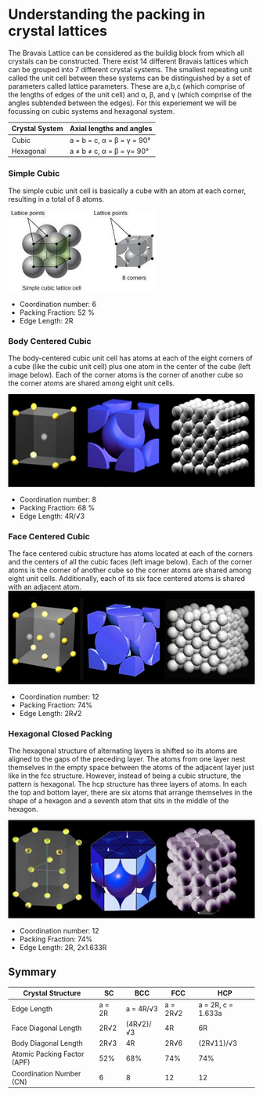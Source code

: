 # Understanding the packing in crystal lattices

The Bravais Lattice can be considered as the buildig block from which all crystals can be constructed. There exist 14 different Bravais lattices which can be grouped into 7 different crystal systems. The smallest repeating unit called the unit cell between these systems can be distinguished by a set of parameters called lattice parameters. These are a,b,c (which comprise of the lengths of edges of the unit cell) and α, β, and γ (which comprise of the angles subtended between the edges). For this experiement we will be focussing on cubic systems and hexagonal system.

| Crystal System  | Axial lengths and angles |
| ------------- | ------------- |
| Cubic  | a = b = c, α = β = γ = 90°  |
| Hexagonal  | a ≠ b ≠ c, α = β = γ= 90°  |

### Simple Cubic
The simple cubic unit cell is basically a cube with an atom at each corner, resulting in a total of 8 atoms.

![SCP](https://github.com/virtual-labs/exp-diffraction-technique-iiith/blob/testing/experiment/images/SCP.jfif?raw=true)


* Coordination number: 6
* Packing Fraction: 52 %
* Edge Length: 2R

### Body Centered Cubic 
The body-centered cubic unit cell has atoms at each of the eight corners of a cube (like the cubic unit cell) plus one atom in the center of the cube (left image below). Each of the corner atoms is the corner of another cube so the corner atoms are shared among eight unit cells.


![BCC](https://github.com/virtual-labs/exp-diffraction-technique-iiith/blob/testing/experiment/images/BCC.jpg?raw=true)


* Coordination number: 8
* Packing Fraction: 68 %
* Edge Length: 4R/√3

### Face Centered Cubic
The face centered cubic structure has atoms located at each of the corners and the centers of all the cubic faces (left image below). Each of the corner atoms is the corner of another cube so the corner atoms are shared among eight unit cells. Additionally, each of its six face centered atoms is shared with an adjacent atom.
![FCC](https://github.com/virtual-labs/exp-diffraction-technique-iiith/blob/testing/experiment/images/FCC.jpg?raw=true)

* Coordination number: 12
* Packing Fraction: 74%
* Edge Length: 2R√2

### Hexagonal Closed Packing
The hexagonal structure of alternating layers is shifted so its atoms are aligned to the gaps of the preceding layer. The atoms from one layer nest themselves in the empty space between the atoms of the adjacent layer just like in the fcc structure. However, instead of being a cubic structure, the pattern is hexagonal. The hcp structure has three layers of atoms. In each the top and bottom layer, there are six atoms that arrange themselves in the shape of a hexagon and a seventh atom that sits in the middle of the hexagon. 

![HCP](https://github.com/virtual-labs/exp-diffraction-technique-iiith/blob/testing/experiment/images/HCP.jpg?raw=true)

* Coordination number: 12
* Packing Fraction: 74%
* Edge Length: 2R, 2x1.633R

## Symmary

| Crystal Structure	| SC | 	BCC |	FCC |	HCP |
| ------------- | ------------- | --------| ---------| --------- |
| Edge Length	| a = 2R |	a = 4R/√3 |	a = 2R√2 |	a = 2R, c = 1.633a |
|Face Diagonal Length	 | 2R√2	 | (4R√2)/√3	| 4R	 | 6R |
|Body Diagonal Length	 |2R√3 |	4R |	2R√6 |	(2R√11)/√3 |
| Atomic Packing Factor (APF) | 	52% |	68% |	74%	 | 74% |
| Coordination Number (CN) |	6 | 	8 |	12 |	12 |
